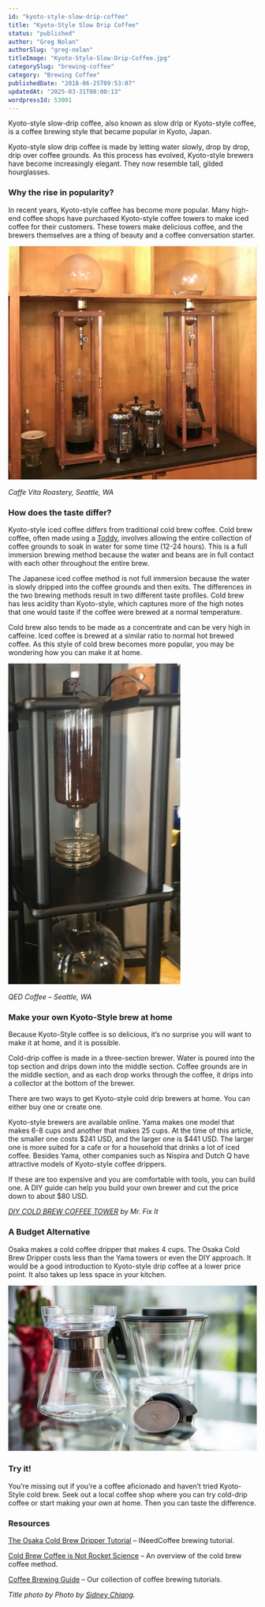 ```yaml
---
id: "kyoto-style-slow-drip-coffee"
title: "Kyoto-Style Slow Drip Coffee"
status: "published"
author: "Greg Nolan"
authorSlug: "greg-nolan"
titleImage: "Kyoto-Style-Slow-Drip-Coffee.jpg"
categorySlug: "brewing-coffee"
category: "Brewing Coffee"
publishedDate: "2018-06-25T09:53:07"
updatedAt: "2025-03-31T08:00:13"
wordpressId: 53001
---
```


Kyoto-style slow-drip coffee, also known as slow drip or Kyoto-style coffee, is a coffee brewing style that became popular in Kyoto, Japan.

Kyoto-style slow drip coffee is made by letting water slowly, drop by drop, drip over coffee grounds. As this process has evolved, Kyoto-style brewers have become increasingly elegant. They now resemble tall, gilded hourglasses.

### Why the rise in popularity?

In recent years, Kyoto-style coffee has become more popular. Many high-end coffee shops have purchased Kyoto-style coffee towers to make iced coffee for their customers. These towers make delicious coffee, and the brewers themselves are a thing of beauty and a coffee conversation starter.

![Caffe Vita Kyoto Dripper](caffe-vita-cold-drippers.jpg)

*Caffe Vita Roastery, Seattle, WA* 

### How does the taste differ?

Kyoto-style iced coffee differs from traditional cold brew coffee. Cold brew coffee, often made using a [Toddy](http://ineedcoffee.com/cold-brew-coffee-with-the-toddy-coffee-maker/), involves allowing the entire collection of coffee grounds to soak in water for some time (12-24 hours). This is a full immersion brewing method because the water and beans are in full contact with each other throughout the entire brew.

The Japanese iced coffee method is not full immersion because the water is slowly dripped into the coffee grounds and then exits. The differences in the two brewing methods result in two different taste profiles. Cold brew has less acidity than Kyoto-style, which captures more of the high notes that one would taste if the coffee were brewed at a normal temperature.

Cold brew also tends to be made as a concentrate and can be very high in caffeine. Iced coffee is brewed at a similar ratio to normal hot brewed coffee. As this style of cold brew becomes more popular, you may be wondering how you can make it at home.

![QED Coffee Kyoto Cold Dripper](qed-coffee-cold-dripper.jpg)

*QED Coffee – Seattle, WA*

### Make your own Kyoto-Style brew at home

Because Kyoto-Style coffee is so delicious, it’s no surprise you will want to make it at home, and it is possible.

Cold-drip coffee is made in a three-section brewer. Water is poured into the top section and drips down into the middle section. Coffee grounds are in the middle section, and as each drop works through the coffee, it drips into a collector at the bottom of the brewer.

There are two ways to get Kyoto-style cold drip brewers at home. You can either buy one or create one.

Kyoto-style brewers are available online. Yama makes one model that makes 6-8 cups and another that makes 25 cups. At the time of this article, the smaller one costs $241 USD, and the larger one is $441 USD. The larger one is more suited for a cafe or for a household that drinks a lot of iced coffee. Besides Yama, other companies such as Nispira and Dutch Q have attractive models of Kyoto-style coffee drippers.

If these are too expensive and you are comfortable with tools, you can build one. A DIY guide can help you build your own brewer and cut the price down to about $80 USD.

*[DIY COLD BREW COFFEE TOWER](https://www.youtube.com/watch?v=uFH-m0H-By8) by Mr. Fix It*

### A Budget Alternative

Osaka makes a cold coffee dripper that makes 4 cups. The Osaka Cold Brew Dripper costs less than the Yama towers or even the DIY approach. It would be a good introduction to Kyoto-style drip coffee at a lower price point. It also takes up less space in your kitchen.

![](osaka-coffee-dripper-1-650x433.jpg)

### Try it!

You’re missing out if you’re a coffee aficionado and haven’t tried Kyoto-Style cold brew. Seek out a local coffee shop where you can try cold-drip coffee or start making your own at home. Then you can taste the difference.

### Resources

[The Osaka Cold Brew Dripper Tutorial](http://ineedcoffee.com/cold-brew-dripper-tutorial/) – INeedCoffee brewing tutorial.

[Cold Brew Coffee is Not Rocket Science](http://ineedcoffee.com/cold-brew-coffee-is-not-rocket-science/) – An overview of the cold brew coffee method.

[Coffee Brewing Guide](http://ineedcoffee.com/coffee-brewing-guide/) – Our collection of coffee brewing tutorials.

*Title photo by Photo by [Sidney Chiang](https://unsplash.com/photos/selective-focus-photography-of-pink-cherry-blossom-vycxgXgRuHI).*